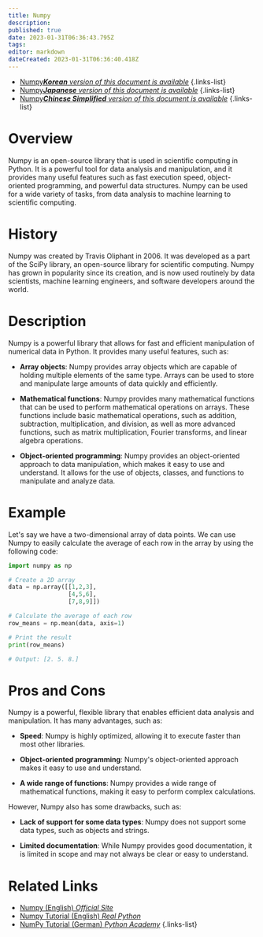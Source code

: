 ```yaml
---
title: Numpy
description: 
published: true
date: 2023-01-31T06:36:43.795Z
tags: 
editor: markdown
dateCreated: 2023-01-31T06:36:40.418Z
---
```


- [Numpy***Korean** version of this document is available*](/ko/Knowledge-base/Dictionary/numpy)
{.links-list}
- [Numpy***Japanese** version of this document is available*](/ja/Knowledge-base/Dictionary/numpy)
{.links-list}
- [Numpy***Chinese Simplified** version of this document is available*](/zh/Knowledge-base/Dictionary/numpy)
{.links-list}

  
# Overview
Numpy is an open-source library that is used in scientific computing in Python. It is a powerful tool for data analysis and manipulation, and it provides many useful features such as fast execution speed, object-oriented programming, and powerful data structures. Numpy can be used for a wide variety of tasks, from data analysis to machine learning to scientific computing.

# History
Numpy was created by Travis Oliphant in 2006. It was developed as a part of the SciPy library, an open-source library for scientific computing. Numpy has grown in popularity since its creation, and is now used routinely by data scientists, machine learning engineers, and software developers around the world.

# Description
Numpy is a powerful library that allows for fast and efficient manipulation of numerical data in Python. It provides many useful features, such as:

* **Array objects**: Numpy provides array objects which are capable of holding multiple elements of the same type. Arrays can be used to store and manipulate large amounts of data quickly and efficiently.

* **Mathematical functions**: Numpy provides many mathematical functions that can be used to perform mathematical operations on arrays. These functions include basic mathematical operations, such as addition, subtraction, multiplication, and division, as well as more advanced functions, such as matrix multiplication, Fourier transforms, and linear algebra operations.

* **Object-oriented programming**: Numpy provides an object-oriented approach to data manipulation, which makes it easy to use and understand. It allows for the use of objects, classes, and functions to manipulate and analyze data. 

# Example
Let's say we have a two-dimensional array of data points. We can use Numpy to easily calculate the average of each row in the array by using the following code:

```python
import numpy as np

# Create a 2D array 
data = np.array([[1,2,3],
                 [4,5,6],
                 [7,8,9]])

# Calculate the average of each row
row_means = np.mean(data, axis=1)

# Print the result
print(row_means)

# Output: [2. 5. 8.]
```

# Pros and Cons
Numpy is a powerful, flexible library that enables efficient data analysis and manipulation. It has many advantages, such as:

* **Speed**: Numpy is highly optimized, allowing it to execute faster than most other libraries. 

* **Object-oriented programming**: Numpy's object-oriented approach makes it easy to use and understand.

* **A wide range of functions**: Numpy provides a wide range of mathematical functions, making it easy to perform complex calculations.

However, Numpy also has some drawbacks, such as:

* **Lack of support for some data types**: Numpy does not support some data types, such as objects and strings.

* **Limited documentation**: While Numpy provides good documentation, it is limited in scope and may not always be clear or easy to understand.

# Related Links
- [Numpy (English) *Official Site*](https://numpy.org/)
- [Numpy Tutorial (English) *Real Python*](https://realpython.com/numpy-tutorial-python/)
- [NumPy Tutorial (German) *Python Academy*](https://www.python-academy.com/python_numpy_tutorial.html)
{.links-list}